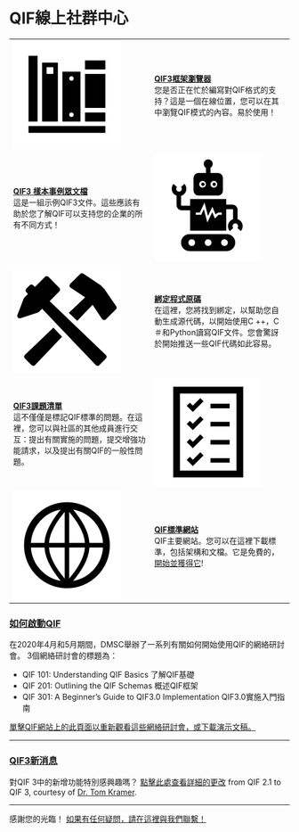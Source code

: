 # QIF線上社群中心 

|  |  |
| :---        |     :---      |
| [![](img/docs.png?raw=true)](https://qualityinformationframework.github.io/qif3-browser/qif3.html)   |  [**QIF3框架瀏覽器**](https://qualityinformationframework.github.io/qif3-browser/qif3.html) <br>您是否正在忙於編寫對QIF格式的支持？這是一個在線位置，您可以在其中瀏覽QIF模式的內容。易於使用！ |
| [**QIF3 樣本事例眾文檔**](https://github.com/QualityInformationFramework/qif-community/tree/master/samples) <br> 這是一組示例QIF3文件。這些應該有助於您了解QIF可以支持您的企業的所有不同方式！ | [![](img/samples.png?raw=true)](https://github.com/QualityInformationFramework/qif-community/tree/master/samples) |
| [![](img/bindings.png?raw=true)](https://github.com/QualityInformationFramework/qif-community/tree/master/bindings)   | [**綁定程式原碼**](https://github.com/QualityInformationFramework/qif-community/tree/master/bindings) <br> 在這裡，您將找到綁定，以幫助您自動生成源代碼，以開始使用C ++，C＃和Python讀寫QIF文件。您會驚訝於開始推送一些QIF代碼如此容易。     |
| [**QIF3課題清單**](https://github.com/QualityInformationFramework/qif-community/issues)  <br> 這不僅僅是標記QIF標準的問題。在這裡，您可以與社區的其他成員進行交互：提出有關實施的問題，提交增強功能請求，以及提出有關QIF的一般性問題。   | [![](img/issues.png?raw=true)](https://github.com/QualityInformationFramework/qif-community/issues) |
| [![](img/website.png?raw=true)](http://qifstandards.org/)   | [**QIF標準網站**](http://qifstandards.org/) <br> QIF主要網站。您可以在這裡下載標準，包括架構和文檔。它是免費的，[開始並獲得它](http://qifstandards.org/download/)! |

### [如何啟動QIF](https://qifstandards.org/qif-implementation-tutorials/)

在2020年4月和5月期間，DMSC舉辦了一系列有關如何開始使用QIF的網絡研討會。 3個網絡研討會的標題為：

* QIF 101: Understanding QIF Basics 了解QIF基礎
* QIF 201: Outlining the QIF Schemas 概述QIF框架
* QIF 301: A Beginner’s Guide to QIF3.0 Implementation QIF3.0實施入門指南

[單擊QIF網站上的此頁面以重新觀看這些網絡研討會，或下載演示文稿。](https://qifstandards.org/qif-implementation-tutorials/) 

---

### [QIF3新消息](https://qualityinformationframework.github.io/QIF3.0ChangesFrom2.1.pdf)

對QIF 3中的新增功能特別感興趣嗎？ [點擊此處查看詳細的更改](https://qualityinformationframework.github.io/QIF3.0ChangesFrom2.1.pdf) from QIF 2.1 to QIF 3, courtesy of [Dr. Tom Kramer](https://www.nist.gov/people/thomas-kramer). 

---
  
感謝您的光臨！ [如果有任何疑問，請在這裡與我們聯繫！](https://qifstandards.org/contact/)
